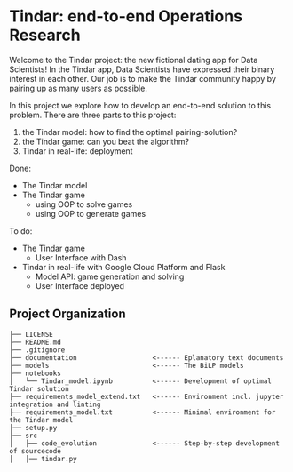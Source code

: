 # Tindar: end-to-end Operations Research

Welcome to the Tindar project: the new fictional dating app for Data Scientists!
In the Tindar app, Data Scientists have expressed their binary interest in each other.
Our job is to make the Tindar community happy by pairing up as many users as possible.

In this project we explore how to develop an end-to-end solution to this problem.
There are three parts to this project:

1. the Tindar model: how to find the optimal pairing-solution?
2. the Tindar game: can you beat the algorithm?
3. Tindar in real-life: deployment

Done:
- The Tindar model
- The Tindar game
    - using OOP to solve games
    - using OOP to generate games

To do:
- The Tindar game
    - User Interface with Dash
- Tindar in real-life with Google Cloud Platform and Flask
    - Model API: game generation and solving
    - User Interface deployed

Project Organization
------------

    ├── LICENSE
    ├── README.md
    ├── .gitignore
    ├── documentation                   <------ Eplanatory text documents
    ├── models                          <------ The BiLP models
    ├── notebooks
    │   └── Tindar_model.ipynb          <------ Development of optimal Tindar solution
    ├── requirements_model_extend.txt   <------ Environment incl. jupyter integration and linting
    ├── requirements_model.txt          <------ Minimal environment for the Tindar model
    ├── setup.py
    ├── src
    │   ├── code_evolution              <------ Step-by-step development of sourcecode
    │   │── tindar.py





  
